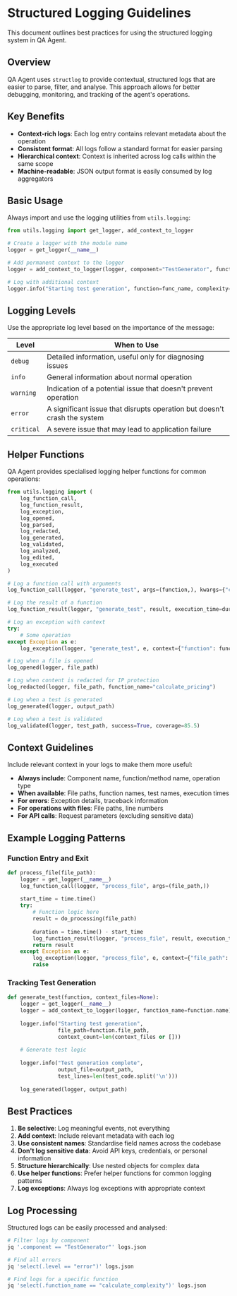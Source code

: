 # Structured Logging Guidelines

This document outlines best practices for using the structured logging system in QA Agent.

## Overview

QA Agent uses `structlog` to provide contextual, structured logs that are easier to parse, filter, and analyse. This approach allows for better debugging, monitoring, and tracking of the agent's operations.

## Key Benefits

- **Context-rich logs**: Each log entry contains relevant metadata about the operation
- **Consistent format**: All logs follow a standard format for easier parsing
- **Hierarchical context**: Context is inherited across log calls within the same scope
- **Machine-readable**: JSON output format is easily consumed by log aggregators

## Basic Usage

Always import and use the logging utilities from `utils.logging`:

```python
from utils.logging import get_logger, add_context_to_logger

# Create a logger with the module name
logger = get_logger(__name__)

# Add permanent context to the logger
logger = add_context_to_logger(logger, component="TestGenerator", function_name="generate_test")

# Log with additional context
logger.info("Starting test generation", function=func_name, complexity=complexity)
```

## Logging Levels

Use the appropriate log level based on the importance of the message:

| Level | When to Use |
| ----- | ----------- |
| `debug` | Detailed information, useful only for diagnosing issues |
| `info` | General information about normal operation |
| `warning` | Indication of a potential issue that doesn't prevent operation |
| `error` | A significant issue that disrupts operation but doesn't crash the system |
| `critical` | A severe issue that may lead to application failure |

## Helper Functions

QA Agent provides specialised logging helper functions for common operations:

```python
from utils.logging import (
    log_function_call,
    log_function_result,
    log_exception,
    log_opened,
    log_parsed,
    log_redacted,
    log_generated,
    log_validated,
    log_analyzed,
    log_edited,
    log_executed
)

# Log a function call with arguments
log_function_call(logger, "generate_test", args=(function,), kwargs={"context_files": context_files})

# Log the result of a function
log_function_result(logger, "generate_test", result, execution_time=duration)

# Log an exception with context
try:
    # Some operation
except Exception as e:
    log_exception(logger, "generate_test", e, context={"function": function.name})

# Log when a file is opened
log_opened(logger, file_path)

# Log when content is redacted for IP protection
log_redacted(logger, file_path, function_name="calculate_pricing")

# Log when a test is generated
log_generated(logger, output_path)

# Log when a test is validated
log_validated(logger, test_path, success=True, coverage=85.5)
```

## Context Guidelines

Include relevant context in your logs to make them more useful:

- **Always include**: Component name, function/method name, operation type
- **When available**: File paths, function names, test names, execution times
- **For errors**: Exception details, traceback information
- **For operations with files**: File paths, line numbers
- **For API calls**: Request parameters (excluding sensitive data)

## Example Logging Patterns

### Function Entry and Exit

```python
def process_file(file_path):
    logger = get_logger(__name__)
    log_function_call(logger, "process_file", args=(file_path,))
    
    start_time = time.time()
    try:
        # Function logic here
        result = do_processing(file_path)
        
        duration = time.time() - start_time
        log_function_result(logger, "process_file", result, execution_time=duration)
        return result
    except Exception as e:
        log_exception(logger, "process_file", e, context={"file_path": file_path})
        raise
```

### Tracking Test Generation

```python
def generate_test(function, context_files=None):
    logger = get_logger(__name__)
    logger = add_context_to_logger(logger, function_name=function.name)
    
    logger.info("Starting test generation", 
                file_path=function.file_path, 
                context_count=len(context_files or []))
    
    # Generate test logic
    
    logger.info("Test generation complete", 
                output_file=output_path,
                test_lines=len(test_code.split('\n')))
    
    log_generated(logger, output_path)
```

## Best Practices

1. **Be selective**: Log meaningful events, not everything
2. **Add context**: Include relevant metadata with each log
3. **Use consistent names**: Standardise field names across the codebase
4. **Don't log sensitive data**: Avoid API keys, credentials, or personal information
5. **Structure hierarchically**: Use nested objects for complex data
6. **Use helper functions**: Prefer helper functions for common logging patterns
7. **Log exceptions**: Always log exceptions with appropriate context

## Log Processing

Structured logs can be easily processed and analysed:

```python
# Filter logs by component
jq '.component == "TestGenerator"' logs.json

# Find all errors
jq 'select(.level == "error")' logs.json

# Find logs for a specific function
jq 'select(.function_name == "calculate_complexity")' logs.json
```